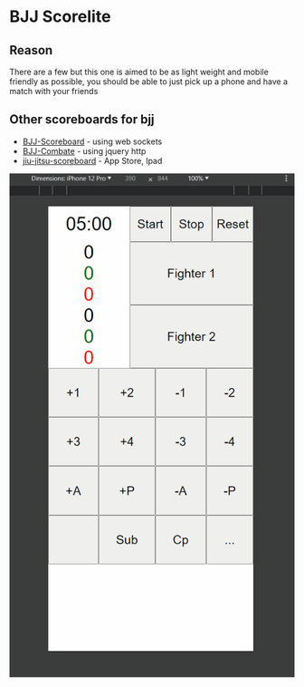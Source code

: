 # BJJ Scorelite

## Reason
There are a few but this one is aimed to be as light weight and mobile friendly as possible, you should be able to just pick up a phone and have a match with your friends

## Other scoreboards for bjj

- [BJJ-Scoreboard](https://github.com/grunch/BJJ-Scoreboard) - using web sockets
- [BJJ-Combate](http://theorigin.net/combate/keepscore/) - using jquery http
- [jiu-jitsu-scoreboard](https://apps.apple.com/us/app/jiu-jitsu-scoreboard/id1617421752) - App Store, Ipad

![bjj score demo](doc\bjj-scorelite-demo.gif)